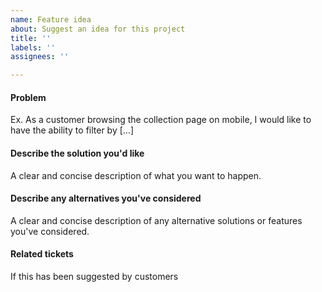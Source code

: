 ```yaml
---
name: Feature idea
about: Suggest an idea for this project
title: ''
labels: ''
assignees: ''

---
```


#### Problem
Ex. As a customer browsing the collection page on mobile, I would like to have the ability to filter by [...]

#### Describe the solution you'd like
A clear and concise description of what you want to happen.

#### Describe any alternatives you've considered
A clear and concise description of any alternative solutions or features you've considered.

#### Related tickets
If this has been suggested by customers
